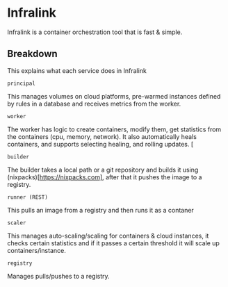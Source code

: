 # Infralink

Infralink is a container orchestration tool that is fast & simple.

## Breakdown

This explains what each service does in Infralink

`principal`

This manages volumes on cloud platforms, pre-warmed instances defined by rules in a database and receives metrics from the worker. 

`worker`

The worker has logic to create containers, modify them, get statistics from the containers (cpu, memory, network). It also automatically heals containers, and supports selecting healing, and rolling updates. [

`builder`

The builder takes a local path or a git repository and builds it using (nixpacks)[https://nixpacks.com], after that it pushes the image to a registry. 

`runner (REST)`

This pulls an image from a registry and then runs it as a contaner

`scaler`

This manages auto-scaling/scaling for containers & cloud instances, it checks certain statistics and if it passes a certain threshold it will scale up containers/instance.

`registry`

Manages pulls/pushes to a registry.